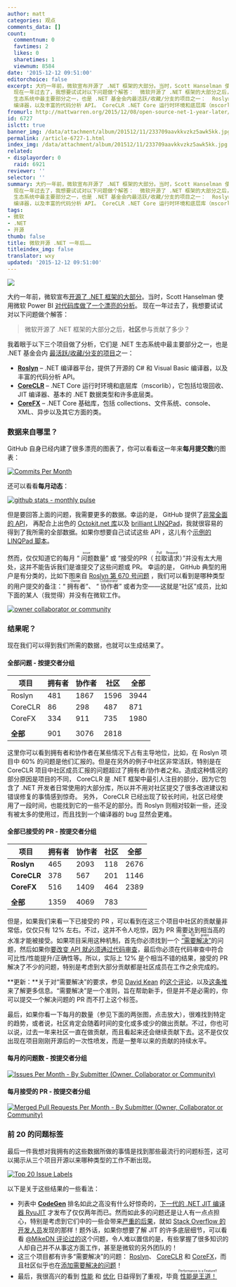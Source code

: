 ```yaml
---
author: matt
categories: 观点
comments_data: []
count:
  commentnum: 0
  favtimes: 2
  likes: 0
  sharetimes: 1
  viewnum: 8584
date: '2015-12-12 09:51:00'
editorchoice: false
excerpt: 大约一年前，微软宣布开源了 .NET 框架的大部分。当时，Scott Hanselman 使用微软 Power BI对代码库做了一个漂亮的分析。
  现在一年过去了，我想要试试对以下问题做个解答：  微软开源了 .NET 框架的大部分之后，社区参与贡献了多少？  我着眼于以下三个项目做了分析，它们是 .NET
  生态系统中最主要部分之一，也是 .NET 基金会内最活跃/收藏/分支的项目之一：  Roslyn .NET 编译器平台，提供了开源的 C# 和 Visual Basic
  编译器，以及丰富的代码分析 API。 CoreCLR .NET Core 运行时环境和底层库（mscorlib），它包括垃圾回收、JIT 编译器
fromurl: http://mattwarren.org/2015/12/08/open-source-net-1-year-later/
id: 6727
islctt: true
banner_img: /data/attachment/album/201512/11/233709aavkkvzkz5awk5kk.jpg
permalink: /article-6727-1.html
index_img: /data/attachment/album/201512/11/233709aavkkvzkz5awk5kk.jpg.thumb.jpg
related:
- displayorder: 0
  raid: 6921
reviewer: ''
selector: ''
summary: 大约一年前，微软宣布开源了 .NET 框架的大部分。当时，Scott Hanselman 使用微软 Power BI对代码库做了一个漂亮的分析。
  现在一年过去了，我想要试试对以下问题做个解答：  微软开源了 .NET 框架的大部分之后，社区参与贡献了多少？  我着眼于以下三个项目做了分析，它们是 .NET
  生态系统中最主要部分之一，也是 .NET 基金会内最活跃/收藏/分支的项目之一：  Roslyn .NET 编译器平台，提供了开源的 C# 和 Visual Basic
  编译器，以及丰富的代码分析 API。 CoreCLR .NET Core 运行时环境和底层库（mscorlib），它包括垃圾回收、JIT 编译器
tags:
- 微软
- .NET
- 开源
thumb: false
title: 微软开源 .NET 一年后……
titleindex_img: false
translator: wxy
updated: '2015-12-12 09:51:00'
---
```


![](/data/attachment/album/201512/11/233709aavkkvzkz5awk5kk.jpg)


大约一年前，微软宣布[开源了 .NET 框架的大部分](/article-4209-1.html)。当时，Scott Hanselman 使用微软 Power BI [对代码库做了一个漂亮的分析](http://www.hanselman.com/blog/TheNETCoreCLRIsNowOpenSourceSoIRanTheGitHubRepoThroughMicrosoftPowerBI.aspx)。 现在一年过去了，我想要试试对以下问题做个解答：



> 
> 微软开源了 .NET 框架的大部分之后，**社区**参与贡献了多少？
> 
> 
> 


我着眼于以下三个项目做了分析，它们是 .NET 生态系统中最主要部分之一，也是 .NET 基金会内 [最活跃/收藏/分支的项目](https://github.com/dotnet/)之一：


* [**Roslyn**](https://github.com/dotnet/roslyn/) – .NET 编译器平台，提供了开源的 C# 和 Visual Basic 编译器，以及丰富的代码分析 API。
* [**CoreCLR**](https://github.com/dotnet/coreclr/) – .NET Core 运行时环境和底层库（mscorlib），它包括垃圾回收、JIT 编译器、基本的 .NET 数据类型和许多底层类。
* [**CoreFX**](https://github.com/dotnet/corefx/) – .NET Core 基础库，包括 collections、文件系统、console、XML、异步以及其它方面的类。


### 数据来自哪里？


GitHub 自身已经内建了很多漂亮的图表了，你可以看看这一年来**每月提交数**的图表：


[![Commits Per Month](/data/attachment/album/201512/11/233737iowqnu2i63vw5ifu.png)](https://github.com/dotnet/roslyn/graphs/contributors)


还可以看看**每月动态**：


[![github stats - monthly pulse](/data/attachment/album/201512/11/233738sj5da7uao5og2lp7.png)](https://github.com/dotnet/roslyn/pulse/monthly)


但是要回答上面的问题，我需要更多的数据。幸运的是， GitHub 提供了[非常全面的 API](https://developer.github.com/v3/)， 再配合上出色的 [Octokit.net 库](https://github.com/octokit/octokit.net)以及 [brilliant LINQPad](https://www.linqpad.net/)，我就很容易的得到了我所需的全部数据。如果你想要自己试试这些 API ，这儿有个[示例的 LINQPad 脚本](https://gist.github.com/mattwarren/894aa5f46ca62a63764a)。


然而，仅仅知道它的每月 “<ruby> 问题 <rp>  （ </rp> <rt>  issue </rt> <rp>  ） </rp></ruby>数量” 或 “接受的PR（ <ruby> 拉取请求 <rp>  （ </rp> <rt>  Pull Request </rt> <rp>  ） </rp></ruby>）”并没有太大用处，这并不能告诉我们是谁提交了这些问题或 PR。 幸运的是， GitHub 典型的用户是有分类的，比如下图来自 [Roslyn 第 670 号问题](https://github.com/dotnet/roslyn/issues/670) ，我们可以看到是哪种类型的用户提交的备注：“<ruby> 拥有者 <rp>  （ </rp> <rt>  Owner </rt> <rp>  ） </rp></ruby>”、 “<ruby> 协作者 <rp>  （ </rp> <rt>  Collaborator </rt> <rp>  ） </rp></ruby>” 或者为空——这就是“社区”成员，比如下面的某人（我觉得）并没有在微软工作。


[![owner collaborator or community](/data/attachment/album/201512/11/233738tiztkdky54mutymk.png)](https://cloud.githubusercontent.com/assets/157298/11634101/8abd7210-9d06-11e5-82b0-570f296cf433.png)


### **结果呢？**


现在我们可以得到我们所需的数据，也就可以生成结果了。


#### **全部问题 - 按提交者分组**




| 项目 | **拥有者** | **协作者** | **社区** | **全部** |
| --- | --- | --- | --- | --- |
| Roslyn | 481 | 1867 | 1596 | 3944 |
| CoreCLR | 86 | 298 | 487 | 871 |
| CoreFX | 334 | 911 | 735 | 1980 |
|  |  |  |  |  |
| **全部** | 901 | 3076 | 2818 |  |


这里你可以看到拥有者和协作者在某些情况下占有主导地位，比如，在 Roslyn 项目中 60% 的问题是他们汇报的。但是在另外的例子中社区非常活跃，特别是在 CoreCLR 项目中社区成员汇报的问题超过了拥有者/协作者之和。造成这种情况的部分原因是项目的不同， CoreCLR 是 .NET 框架中最引人注目的部分，因为它包含了 .NET 开发者日常使用的大部分库，所以并不用对社区提交了很多改进建议和错误修复的事情感到惊奇。 另外， CoreCLR 已经出现了较长时间，社区已经使用了一段时间，也能找到它的一些不足的部分。而 Roslyn 则相对较新一些，还没有被太多的使用过，而且找到一个编译器的 bug 显然会更难。


#### 全部已接受的 PR - 按提交者分组




| 项目 | **拥有者** | **协作者** | **社区** | **全部** |
| --- | --- | --- | --- | --- |
| **Roslyn** | 465 | 2093 | 118 | 2676 |
| **CoreCLR** | 378 | 567 | 201 | 1146 |
| **CoreFX** | 516 | 1409 | 464 | 2389 |
|  |  |  |  |  |
| **全部** | 1359 | 4069 | 783 |  |


但是，如果我们来看一下已接受的 PR ，可以看到在这三个项目中社区的贡献量非常低，仅仅只有 12% 左右。不过，这并不令人吃惊，因为 PR 需要达到相当高的水准才能被接受。如果项目采用这种机制，首先你必须找到一个<ruby> <a href="https://github.com/dotnet/corefx/labels/up%20for%20grabs">  “需要解决” </a> <rp>  （ </rp> <rt>  up for grabs </rt> <rp>  ） </rp></ruby>的问题，然后如果你[要改变 API 就必须通过代码审查](http://blogs.msdn.com/b/dotnet/archive/2015/01/08/api-review-process-for-net-core.aspx)，最后你必须在代码审查中符合可比性/性能提升/正确性等。所以，实际上 12% 是个相当不错的结果，接受的 PR 解决了不少的问题，特别是考虑到大部分贡献都是社区成员在工作之余完成的。


**更新：**关于对“需要解决”的要求，参见 [David Kean](https://github.com/davkean) 的[这个评论](http://mattwarren.org/2015/12/08/open-source-net-1-year-later/#comment-7091)，以及[这条推](https://twitter.com/leppie/status/674285812146675714)来了解更多信息。“需要解决”是一个准则，旨在帮助新手，但是并不是必需的，你可以提交一个解决问题的 PR 而不打上这个标签。


最后，如果你看一下每月的数量（参见下面的两张图，点击放大），很难找到特定的趋势，或者说，社区肯定会随着时间的变化或多或少的做出贡献。不过，你也可以说，过去一年来社区一直在做贡献，而且看起来还会继续贡献下去。这不是仅仅出现在项目刚刚开源后的一次性喷发，而是一整年以来的贡献的持续水平。


#### **每月的问题数 - 按提交者分组**


[![Issues Per Month - By Submitter (Owner, Collaborator or Community)](/data/attachment/album/201512/11/233738j45uw7wzk4x3odo7.png)](https://cloud.githubusercontent.com/assets/157298/11596712/ad28f518-9aae-11e5-81d9-42bc22903d09.png)


#### **每月接受的 PR - 按提交者分组**


[![Merged Pull Requests Per Month - By Submitter (Owner, Collaborator or Community)](/data/attachment/album/201512/11/233738marnpgpzsel7zpiu.png)](https://cloud.githubusercontent.com/assets/157298/11652755/785d0d20-9d91-11e5-9802-834bb3955718.png)


### **前 20 的问题标签**


最后一件我想对我拥有的这些数据所做的事情是找到那些最流行的问题标签，这可以揭示从三个项目开源以来哪种类型的工作不断出现。


[![Top 20 Issue Labels](/data/attachment/album/201512/11/233739xzz2shrt1v8uqrh2.png)](https://cloud.githubusercontent.com/assets/157298/11633496/8505205a-9d03-11e5-89fd-33384b20306c.png)


以下是关于这些结果的一些看法：


* 列表中 **[CodeGen](https://github.com/dotnet/coreclr/labels/CodeGen)** 排名如此之高没有什么好惊奇的，[下一代的 .NET JIT 编译器 RyuJIT](http://blogs.msdn.com/b/dotnet/archive/2013/09/30/ryujit-the-next-generation-jit-compiler.aspx) 才发布了仅仅两年而已。然而如此多的问题还是让人有一点点担心，特别是考虑到它们中的一些会带来[严重的后果](https://github.com/dotnet/coreclr/issues/1296)，就如 [Stack Overflow 的开发人员](http://nickcraver.com/blog/2015/07/27/why-you-should-wait-on-dotnet-46/)发现的那样！题外话，如果你想要了解 JIT 的许多底层细节，可以看看 [@MikeDN 评论过的](https://github.com/dotnet/coreclr/issues?utf8=%E2%9C%93&q=commenter%3Amikedn+type%3Aissue)这个问题，令人难以置信的是，有些掌握了很多知识的人却自己并不从事这方面工作，甚至是微软的另外团队的！
* 这三个项目都有许多“需要解决”的问题： [Roslyn](https://github.com/dotnet/roslyn/labels/Up%20for%20Grabs)、 [CoreCLR](https://github.com/dotnet/coreclr/labels/up-for-grabs) 和 [CoreFX](https://github.com/dotnet/corefx/labels/up%20for%20grabs)，而且社区似乎也在[添加需要解决的问题](https://github.com/dotnet/corefx/labels/grabbed%20by%20community)！
* 最后，我很高兴的看到 [性能](https://github.com/dotnet/corefx/labels/performance) 和 [优化](https://github.com/dotnet/coreCLR/labels/optimization) 日益得到了重视，毕竟<ruby> <a href="http://mattwarren.org/speaking/">  性能是王道！ </a> <rp>  （ </rp> <rt>  Performance is a Feature!! </rt> <rp>  ） </rp></ruby>